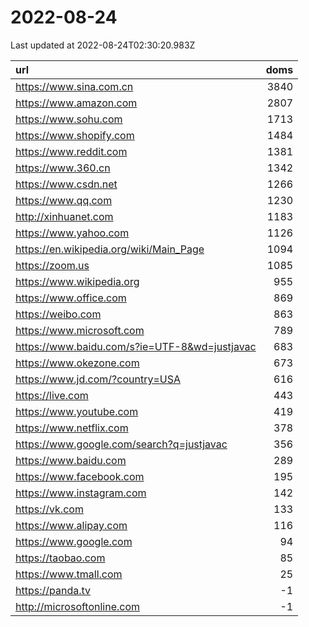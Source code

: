 # 2022-08-24

<!-- BEGIN -->
Last updated at 2022-08-24T02:30:20.983Z

url | doms
:- | -:
https://www.sina.com.cn | 3840
https://www.amazon.com | 2807
https://www.sohu.com | 1713
https://www.shopify.com | 1484
https://www.reddit.com | 1381
https://www.360.cn | 1342
https://www.csdn.net | 1266
https://www.qq.com | 1230
http://xinhuanet.com | 1183
https://www.yahoo.com | 1126
https://en.wikipedia.org/wiki/Main_Page | 1094
https://zoom.us | 1085
https://www.wikipedia.org | 955
https://www.office.com | 869
https://weibo.com | 863
https://www.microsoft.com | 789
https://www.baidu.com/s?ie=UTF-8&wd=justjavac | 683
https://www.okezone.com | 673
https://www.jd.com/?country=USA | 616
https://live.com | 443
https://www.youtube.com | 419
https://www.netflix.com | 378
https://www.google.com/search?q=justjavac | 356
https://www.baidu.com | 289
https://www.facebook.com | 195
https://www.instagram.com | 142
https://vk.com | 133
https://www.alipay.com | 116
https://www.google.com | 94
https://taobao.com | 85
https://www.tmall.com | 25
https://panda.tv | -1
http://microsoftonline.com | -1
<!-- END -->
